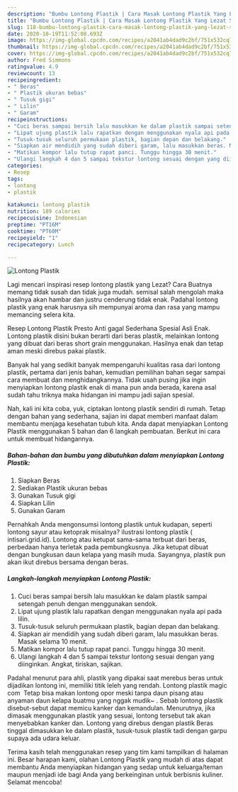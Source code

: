 ```yaml
---
description: "Bumbu Lontong Plastik | Cara Masak Lontong Plastik Yang Lezat Sekali"
title: "Bumbu Lontong Plastik | Cara Masak Lontong Plastik Yang Lezat Sekali"
slug: 118-bumbu-lontong-plastik-cara-masak-lontong-plastik-yang-lezat-sekali
date: 2020-10-19T11:52:08.693Z
image: https://img-global.cpcdn.com/recipes/a2041ab4dad9c2bf/751x532cq70/lontong-plastik-foto-resep-utama.jpg
thumbnail: https://img-global.cpcdn.com/recipes/a2041ab4dad9c2bf/751x532cq70/lontong-plastik-foto-resep-utama.jpg
cover: https://img-global.cpcdn.com/recipes/a2041ab4dad9c2bf/751x532cq70/lontong-plastik-foto-resep-utama.jpg
author: Fred Simmons
ratingvalue: 4.9
reviewcount: 13
recipeingredient:
- " Beras"
- " Plastik ukuran bebas"
- " Tusuk gigi"
- " Lilin"
- " Garam"
recipeinstructions:
- "Cuci beras sampai bersih lalu masukkan ke dalam plastik sampai setengah penuh dengan menggunakan sendok."
- "Lipat ujung plastik lalu rapatkan dengan menggunakan nyala api pada lilin."
- "Tusuk-tusuk seluruh permukaan plastik, bagian depan dan belakang."
- "Siapkan air mendidih yang sudah diberi garam, lalu masukkan beras. Masak selama 10 menit."
- "Matikan kompor lalu tutup rapat panci. Tunggu hingga 30 menit."
- "Ulangi langkah 4 dan 5 sampai tekstur lontong sesuai dengan yang diinginkan. Angkat, tiriskan, sajikan."
categories:
- Resep
tags:
- lontong
- plastik

katakunci: lontong plastik 
nutrition: 189 calories
recipecuisine: Indonesian
preptime: "PT16M"
cooktime: "PT60M"
recipeyield: "1"
recipecategory: Lunch

---
```



![Lontong Plastik](https://img-global.cpcdn.com/recipes/a2041ab4dad9c2bf/751x532cq70/lontong-plastik-foto-resep-utama.jpg)

Lagi mencari inspirasi resep lontong plastik yang Lezat? Cara Buatnya memang tidak susah dan tidak juga mudah. semisal salah mengolah maka hasilnya akan hambar dan justru cenderung tidak enak. Padahal lontong plastik yang enak harusnya sih mempunyai aroma dan rasa yang mampu memancing selera kita.

Resep Lontong Plastik Presto Anti gagal Sederhana Spesial Asli Enak. Lontong plastik disini bukan berarti dari beras plastik, melainkan lontong yang dibuat dari beras short grain menggunakan. Hasilnya enak dan tetap aman meski direbus pakai plastik.

Banyak hal yang sedikit banyak mempengaruhi kualitas rasa dari lontong plastik, pertama dari jenis bahan, kemudian pemilihan bahan segar sampai cara membuat dan menghidangkannya. Tidak usah pusing jika ingin menyiapkan lontong plastik enak di mana pun anda berada, karena asal sudah tahu triknya maka hidangan ini mampu jadi sajian spesial.


Nah, kali ini kita coba, yuk, ciptakan lontong plastik sendiri di rumah. Tetap dengan bahan yang sederhana, sajian ini dapat memberi manfaat dalam membantu menjaga kesehatan tubuh kita. Anda dapat menyiapkan Lontong Plastik menggunakan 5 bahan dan 6 langkah pembuatan. Berikut ini cara untuk membuat hidangannya.

<!--inarticleads1-->

##### Bahan-bahan dan bumbu yang dibutuhkan dalam menyiapkan Lontong Plastik:

1. Siapkan  Beras
1. Sediakan  Plastik ukuran bebas
1. Gunakan  Tusuk gigi
1. Siapkan  Lilin
1. Gunakan  Garam


Pernahkah Anda mengonsumsi lontong plastik untuk kudapan, seperti lontong sayur atau ketoprak misalnya? ilustrasi lontong plastik ( intisari.grid.id). Lontong atau ketupat sama-sama terbuat dari beras, perbedaan hanya terletak pada pembungkusnya. Jika ketupat dibuat dengan bungkusan daun kelapa yang masih muda. Sayangnya, plastik pun akan ikut direbus bersama dengan beras. 

<!--inarticleads2-->

##### Langkah-langkah menyiapkan Lontong Plastik:

1. Cuci beras sampai bersih lalu masukkan ke dalam plastik sampai setengah penuh dengan menggunakan sendok.
1. Lipat ujung plastik lalu rapatkan dengan menggunakan nyala api pada lilin.
1. Tusuk-tusuk seluruh permukaan plastik, bagian depan dan belakang.
1. Siapkan air mendidih yang sudah diberi garam, lalu masukkan beras. Masak selama 10 menit.
1. Matikan kompor lalu tutup rapat panci. Tunggu hingga 30 menit.
1. Ulangi langkah 4 dan 5 sampai tekstur lontong sesuai dengan yang diinginkan. Angkat, tiriskan, sajikan.


Padahal menurut para ahli, plastik yang dipakai saat merebus beras untuk dijadikan lontong ini, memiliki titik leleh yang rendah. Lontong plastik magic com ‍ Tetap bisa makan lontong opor meski tanpa daun pisang atau anyaman daun kelapa buatmu yang nggak mudik~ ‍. Sebab lontong plastik disebut-sebut dapat memicu kanker dan kemandulan. Menurutnya, jika dimasak menggunakan plastik yang sesuai, lontong tersebut tak akan menyebabkan kanker dan. Lontong yang direbus dengan plastik Beras tinggal dimasukkan ke dalam plastik, tusuk-tusuk plastik tadi dengan garpu supaya ada udara keluar. 

Terima kasih telah menggunakan resep yang tim kami tampilkan di halaman ini. Besar harapan kami, olahan Lontong Plastik yang mudah di atas dapat membantu Anda menyiapkan hidangan yang sedap untuk keluarga/teman maupun menjadi ide bagi Anda yang berkeinginan untuk berbisnis kuliner. Selamat mencoba!
